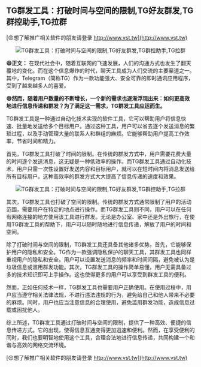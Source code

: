 ## **TG群发工具：打破时间与空间的限制,TG好友群发,TG群控助手,TG拉群**

[😍想了解推广相关软件的朋友请登录 http://www.vst.tw](http://www.vst.tw)

 <center><img src="https://vst.tw/MP4/tuiguang/png/5.png" alt="TG群发工具：打破时间与空间的限制,TG好友群发,TG群控助手,TG拉群"></center>

**😄正文：**
在现代社会中，随着互联网的飞速发展，人们的沟通方式也发生了翻天覆地的变化。而在这个信息爆炸的时代，聊天工具成为人们交流的主要渠道之一。其中，Telegram（简称TG）作为一款功能强大、安全可靠的即时通讯应用程序，受到了越来越多人的喜爱。

**😄然而，随着用户数量的不断增长，一个新的需求也逐渐浮现出来：如何更高效地进行信息传递和群发？为了满足这一需求，TG群发工具应运而生。**

TG群发工具是一种通过自动化技术实现的软件工具，它可以帮助用户将信息快速、批量地发送给多个目标用户。通过这种工具，用户可以省去逐个发送消息的繁琐过程，以及手动管理大量的联系人和群组的麻烦。它能够帮助用户提高工作效率，节省时间和精力。

首先，TG群发工具打破了时间的限制。在传统的群发方式中，用户需要花费大量的时间逐个发送消息，这无疑是一种低效率的操作。而TG群发工具通过自动化技术，用户只需一次性设置好发送内容和目标用户，就可以在短时间内将消息发送给所有目标用户。这种高效率的群发方式大大提高了信息传递的速度和效果。

 <center><img src="https://vst.tw/MP4/tuiguang/png/1.png" alt="TG群发工具：打破时间与空间的限制,TG好友群发,TG群控助手,TG拉群"></center>

其次，TG群发工具也打破了空间的限制。传统的群发方式通常限制了用户的活动范围，需要用户在特定的地点进行操作。而TG群发工具则不同，用户可以在任何有网络连接的地方使用该工具进行群发。无论是办公室、家中还是外出旅行，在使用TG群发工具的帮助下，用户可以随时随地进行信息传递，解放了用户的时间和空间。

除了打破时间与空间的限制，TG群发工具还具备其他诸多优势。首先，它能够保护用户的隐私和安全。TG作为一款强调隐私保护的聊天工具，其群发工具也同样重视用户的隐私和安全。用户可以设置发送消息的频率和时间间隔，避免被认为是垃圾信息或滥用群发功能。其次，TG群发工具的操作简单易懂，用户无需具备过多的技术知识即可上手操作。这也使得更多的用户可以享受到群发工具的便利。

然而，正如任何技术一样，TG群发工具也需要用户正确使用。在使用过程中，用户应当遵守相关法律法规，不进行违法违规的行为，避免给自己和他人带来不必要的麻烦。同时，用户也应当注意信息的合理使用，避免滥用群发功能，造成信息过载或困扰他人。

综上所述，TG群发工具通过打破时间与空间的限制，提供了一种高效、便捷的信息传递方式。它的出现，使得信息互通变得更加迅速和便利。然而，在享受便利的同时，我们也要明智地使用这个工具，合理合法地进行信息传递，共同构建一个和谐与高效的网络交流环境。

[😍想了解推广相关软件的朋友请登录 http://www.vst.tw](http://www.vst.tw)



